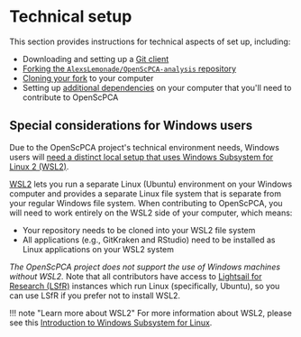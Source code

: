 # Technical setup

This section provides instructions for technical aspects of set up, including:

- Downloading and setting up a [Git client](./install-a-git-client.md)
- [Forking the `AlexsLemonade/OpenScPCA-analysis` repository](./fork-the-repo.md)
- [Cloning your fork](./clone-the-repo.md) to your computer
- Setting up [additional dependencies](environment-setup/index.md) on your computer that you'll need to contribute to OpenScPCA

## Special considerations for Windows users

Due to the OpenScPCA project's technical environment needs, Windows users will [need a distinct local setup that uses Windows Subsystem for Linux 2 (WSL2)](./install-wsl2.md).


[WSL2](https://learn.microsoft.com/en-us/windows/wsl/about) lets you run a separate Linux (Ubuntu) environment on your Windows computer and provides a separate Linux file system that is separate from your regular Windows file system.
When contributing to OpenScPCA, you will need to work entirely on the WSL2 side of your computer, which means:

- Your repository needs to be cloned into your WSL2 file system
- All applications (e.g., GitKraken and RStudio) need to be installed as Linux applications on your WSL2 system

_The OpenScPCA project does not support the use of Windows machines without WSL2._
Note that all contributors have access to [Lightsail for Research (LSfR)](../software-platforms/aws/index.md#lsfr-virtual-computing-with-aws) instances which run Linux (specifically, Ubuntu), so you can use LSfR if you prefer not to install WSL2.

<!-- TODO: We have also created a specific GitHub Discussions category where you can post questions about using WSL2.-->

!!! note "Learn more about WSL2"
    For more information about WSL2, please see this [Introduction to Windows Subsystem for Linux](https://learn.microsoft.com/en-us/training/modules/wsl-introduction/).

